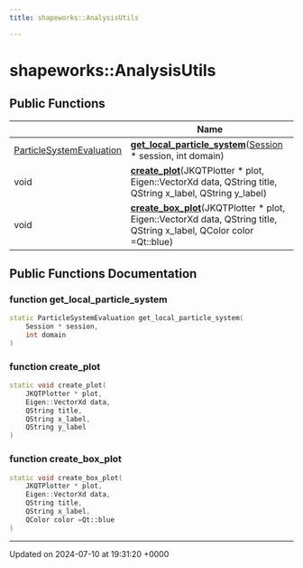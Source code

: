 ```yaml
---
title: shapeworks::AnalysisUtils

---
```


# shapeworks::AnalysisUtils





## Public Functions

|                | Name           |
| -------------- | -------------- |
| [ParticleSystemEvaluation](../Classes/classshapeworks_1_1ParticleSystemEvaluation.md) | **[get_local_particle_system](../Classes/classshapeworks_1_1AnalysisUtils.md#function-get-local-particle-system)**([Session](../Classes/classshapeworks_1_1Session.md) * session, int domain) |
| void | **[create_plot](../Classes/classshapeworks_1_1AnalysisUtils.md#function-create-plot)**(JKQTPlotter * plot, Eigen::VectorXd data, QString title, QString x_label, QString y_label) |
| void | **[create_box_plot](../Classes/classshapeworks_1_1AnalysisUtils.md#function-create-box-plot)**(JKQTPlotter * plot, Eigen::VectorXd data, QString title, QString x_label, QColor color =Qt::blue) |

## Public Functions Documentation

### function get_local_particle_system

```cpp
static ParticleSystemEvaluation get_local_particle_system(
    Session * session,
    int domain
)
```


### function create_plot

```cpp
static void create_plot(
    JKQTPlotter * plot,
    Eigen::VectorXd data,
    QString title,
    QString x_label,
    QString y_label
)
```


### function create_box_plot

```cpp
static void create_box_plot(
    JKQTPlotter * plot,
    Eigen::VectorXd data,
    QString title,
    QString x_label,
    QColor color =Qt::blue
)
```


-------------------------------

Updated on 2024-07-10 at 19:31:20 +0000